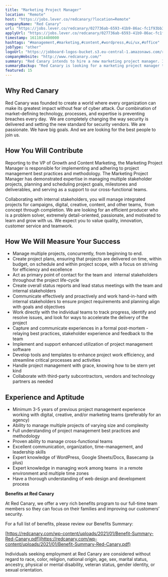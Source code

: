 ```yaml
---
title: "Marketing Project Manager"
location: "Remote"
host: "https://jobs.lever.co/redcanary/?location=Remote"
companyName: "Red Canary"
url: "https://jobs.lever.co/redcanary/027736ab-6593-41b9-86ac-fc1f93bb30c1"
applyUrl: "https://jobs.lever.co/redcanary/027736ab-6593-41b9-86ac-fc1f93bb30c1/apply"
timestamp: 1611014400000
hashtags: "#management,#marketing,#content,#wordpress,#ui/ux,#office"
jobType: "other"
logoUrl: "https://jobboard-logos-bucket.s3.eu-central-1.amazonaws.com/red-canary"
companyWebsite: "http://www.redcanary.com/"
summary: "Red Canary intends to hire a new marketing project manager. If you have 3-5 years of previous project management experience working with digital, creative, and/or marketing teams, consider applying."
summaryBackup: "Red Canary is looking for a marketing project manager that has experience in: #management, #marketing, #content."
featured: 15
---
```


## Why Red Canary

Red Canary was founded to create a world where every organization can make its greatest impact without fear of cyber attack. Our combination of market-defining technology, processes, and expertise is preventing breaches every day.  We are completely changing the way security is delivered and setting the new standard for security vendors. We are passionate. We have big goals. And we are looking for the best people to join us.

## How You Will Contribute

Reporting to the VP of Growth and Content Marketing, the Marketing Project Manager is responsible for implementing and adhering to project management best practices and methodology. The Marketing Project Manager has demonstrated expertise in managing multiple stakeholder projects, planning and scheduling project goals, milestones and deliverables, and serving as a support to our cross-functional teams.

Collaborating with internal stakeholders, you will manage integrated projects for campaigns, digital, creative, content, and other teams,  from concept through completion. We are looking for an efficient producer who is a problem solver, extremely detail-oriented, passionate, and motivated to learn and grow with us. We expect you to value quality, innovation, customer service and teamwork.

## How We Will Measure Your Success

*   Manage multiple projects, concurrently, from beginning to end.
*   Create project plans, ensuring that projects are delivered on time, within budget, on schedule and within project scope, with a focus on striving for efficiency and excellence
*   Act as primary point of contact for the team and  internal stakeholders throughout the project life-cycle
*   Create overall status reports and lead status meetings with the team and internal stakeholders
*   Communicate effectively and proactively and work hand-in-hand with internal stakeholders to ensure project requirements and planning align with goals and objectives
*   Work directly with the individual teams to track progress, identify and resolve issues, and look for ways to accelerate the delivery of the project
*   Capture and communicate experiences in a formal post-mortem - relaying best practices, stakeholder experience and feedback to the team
*   Implement and support enhanced utilization of project management software
*   Develop tools and templates to enhance project work efficiency, and streamline critical processes and activities
*   Handle project management with grace, knowing how to be stern yet kind
*   Collaborate with third-party subcontractors, vendors and technology partners as needed

## Experience and Aptitude

*   Minimum 3-5 years of previous project management experience working with digital, creative, and/or marketing teams (preferably for an agency)
*   Ability to manage multiple projects of varying size and complexity
*   Full understanding of project management best practices and methodology
*   Proven ability to manage cross-functional teams
*   Excellent communication, organization, time-management, and leadership skills
*   Expert knowledge of WordPress, Google Sheets/Docs, Basecamp (a plus)
*   Expert knowledge in managing work among teams  in a remote environment and multiple time zones
*   Have a thorough understanding of web design and development process

**Benefits at Red Canary**

At Red Canary, we offer a very rich benefits program to our full-time team members so they can focus on their families and improving our customers’ security. 

For a full list of benefits, please review our Benefits Summary:

[https://redcanary.com/wp-content/uploads/2021/01/Benefit-Summary-Red-Canary.pdf](https://redcanary.com/wp-content/uploads/2021/01/Benefit-Summary-Red-Canary.pdf)

Individuals seeking employment at Red Canary are considered without regard to race, color, religion, national origin, age, sex, marital status, ancestry, physical or mental disability, veteran status, gender identity, or sexual orientation.
